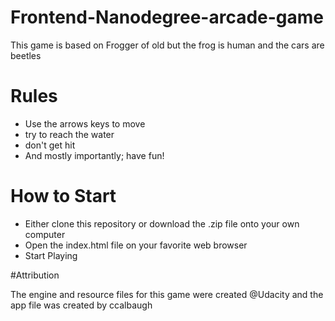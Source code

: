 # Frontend-Nanodegree-arcade-game

This game is based on Frogger of old but the frog is human and the cars are beetles

# Rules

- Use the arrows keys to move
- try to reach the water
- don't get hit
- And mostly importantly; have fun!

# How to Start

- Either clone this repository or download the .zip file onto your own computer
- Open the index.html file on your favorite web browser
- Start Playing

#Attribution

The engine and resource files for this game were created @Udacity and the app file was created by ccalbaugh